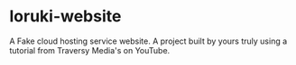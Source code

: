# loruki-website
A Fake cloud hosting service website. A project built by yours truly using a tutorial from Traversy Media's on YouTube.